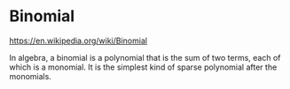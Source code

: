 # Binomial

https://en.wikipedia.org/wiki/Binomial

In algebra, a binomial is a polynomial that is the sum of two terms, each of which is a monomial. It is the simplest kind of sparse polynomial after the monomials.
